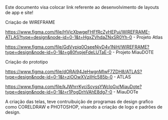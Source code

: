Este documento visa colocar link referente ao desenvolvimento
de layouts de app e site!

Criação de WIREFRAME

https://www.figma.com/file/HVjcXbwgeFHFfRcZyHEPuj/WIREFRAME-ATLAS?type=design&node-id=0-1&t=HgxZVhdaZNxSR0Yh-0 - Projeto Atlas

https://www.figma.com/file/GdVypjq0OseeNjyD4v1NiH/WIREFRAME?type=design&node-id=0-1&t=g80fvpjeFdeLUTaE-0 - Projeto MiauDOTE

Criação do prototipo

https://www.figma.com/file/dORAi94JeHwgnMlwF7ZDH8/ATLAS?type=design&node-id=0-1&t=zjOOwXVzilHc585b-0 - ATLAS

https://www.figma.com/file/kJWhrrKyciScyssYWcloGv/MiauDote?type=design&node-id=0-1&t=r1PogDrhVAhE8dg7-0 - MiauDOTe

A criação das telas, teve contruibuição de programas de design grafico como CORELDRAW e PHOTOSHOP, visando a criação de logo e padrões de design.